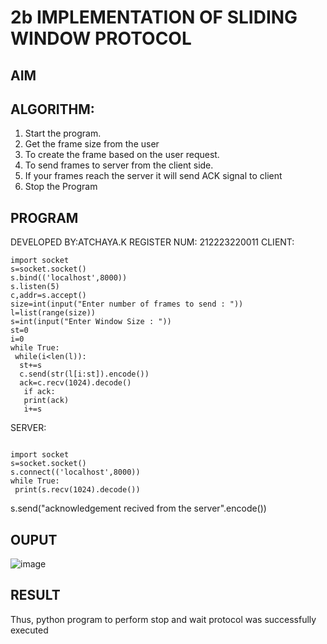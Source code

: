 # 2b IMPLEMENTATION OF SLIDING WINDOW PROTOCOL
## AIM
## ALGORITHM:
1. Start the program.
2. Get the frame size from the user
3. To create the frame based on the user request.
4. To send frames to server from the client side.
5. If your frames reach the server it will send ACK signal to client
6. Stop the Program
## PROGRAM
DEVELOPED BY:ATCHAYA.K
REGISTER NUM: 212223220011
CLIENT:

```
import socket
s=socket.socket()
s.bind(('localhost',8000))
s.listen(5)
c,addr=s.accept()
size=int(input("Enter number of frames to send : "))
l=list(range(size))
s=int(input("Enter Window Size : "))
st=0
i=0
while True:
 while(i<len(l)):
  st+=s
  c.send(str(l[i:st]).encode())
  ack=c.recv(1024).decode()
   if ack:
   print(ack)
   i+=s
```
SERVER:

```

import socket
s=socket.socket()
s.connect(('localhost',8000))
while True: 
 print(s.recv(1024).decode())
```
 s.send("acknowledgement recived from the server".encode())
## OUPUT

![image](https://github.com/Atchayakunchithapatham/2b_SLIDING_WINDOW_PROTOCOL/assets/144870744/ed8ebd6c-0fae-46c7-82fd-66ea6ab2644d)

## RESULT
Thus, python program to perform stop and wait protocol was successfully executed
